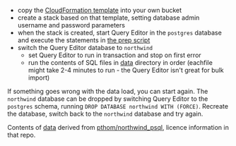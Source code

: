 - copy the [CloudFormation template](./rds_dms.yml) into your own bucket
- create a stack based on that template, setting database admin username and password parameters
- when the stack is created, start Query Editor in the `postgres` database and execute the statements in [the prep script](rds_prep_db-sql)
- switch the Query Editor database to `northwind`
  - set Query Editor to run in transaction and stop on first error
  - run the contents of SQL files in [data](data) directory in order (eachfile might take 2-4 minutes to run - the Query Editor isn't great for bulk import)
  
If something goes wrong with the data load, you can start again. The `northwind` database can be dropped by switching Query Editor to the `postgres` schema, running `DROP DATABASE northwind WITH (FORCE)`. Recreate the database, switch back to the `northwind` database and try again.

Contents of [data](data) derived from [pthom/northwind_psql](https://github.com/pthom/northwind_psql), licence information in that repo.

